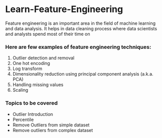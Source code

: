 # Learn-Feature-Engineering
Feature engineering is an important area in the field of machine learning and data analysis. It helps in data cleaning process where data scientists and analysts spend most of their time on

 ### Here are few examples of feature engineering techniques:

1) Outlier detection and removal
2) One hot encoding
3) Log transform
4) Dimensionality reduction using principal component analysis (a.k.a. PCA)
5) Handling missing values 
6) Scaling

### Topics to be covered

* Outlier Introduction
* Percentile
* Remove Outliers from simple dataset
* Remove outliers from complex dataset
